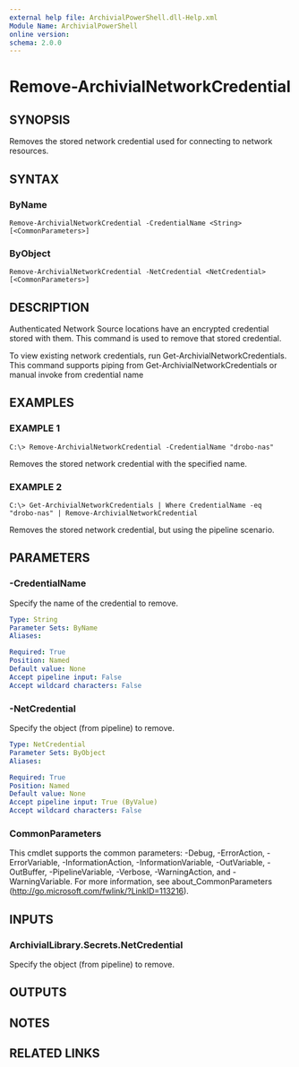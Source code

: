 ```yaml
---
external help file: ArchivialPowerShell.dll-Help.xml
Module Name: ArchivialPowerShell
online version:
schema: 2.0.0
---
```


# Remove-ArchivialNetworkCredential

## SYNOPSIS
Removes the stored network credential used for connecting to network resources.

## SYNTAX

### ByName
```
Remove-ArchivialNetworkCredential -CredentialName <String> [<CommonParameters>]
```

### ByObject
```
Remove-ArchivialNetworkCredential -NetCredential <NetCredential> [<CommonParameters>]
```

## DESCRIPTION
Authenticated Network Source locations have an encrypted credential stored with them.
This command is used to remove that stored credential.

To view existing network credentials, run Get-ArchivialNetworkCredentials.
This command supports piping from Get-ArchivialNetworkCredentials or manual invoke from credential name

## EXAMPLES

### EXAMPLE 1
```
C:\> Remove-ArchivialNetworkCredential -CredentialName "drobo-nas"
```

Removes the stored network credential with the specified name.

### EXAMPLE 2
```
C:\> Get-ArchivialNetworkCredentials | Where CredentialName -eq "drobo-nas" | Remove-ArchivialNetworkCredential
```

Removes the stored network credential, but using the pipeline scenario.

## PARAMETERS

### -CredentialName
Specify the name of the credential to remove.

```yaml
Type: String
Parameter Sets: ByName
Aliases:

Required: True
Position: Named
Default value: None
Accept pipeline input: False
Accept wildcard characters: False
```

### -NetCredential
Specify the object (from pipeline) to remove.

```yaml
Type: NetCredential
Parameter Sets: ByObject
Aliases:

Required: True
Position: Named
Default value: None
Accept pipeline input: True (ByValue)
Accept wildcard characters: False
```

### CommonParameters
This cmdlet supports the common parameters: -Debug, -ErrorAction, -ErrorVariable, -InformationAction, -InformationVariable, -OutVariable, -OutBuffer, -PipelineVariable, -Verbose, -WarningAction, and -WarningVariable. For more information, see about_CommonParameters (http://go.microsoft.com/fwlink/?LinkID=113216).

## INPUTS

### ArchivialLibrary.Secrets.NetCredential
Specify the object (from pipeline) to remove.

## OUTPUTS

## NOTES

## RELATED LINKS
